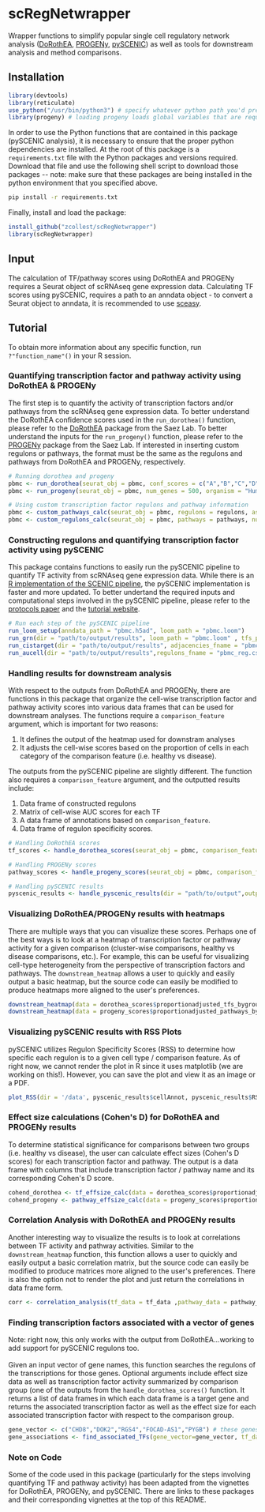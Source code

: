 # scRegNetwrapper

Wrapper functions to simplify popular single cell regulatory network analysis ([DoRothEA](https://github.com/saezlab/dorothea), [PROGENy](https://github.com/saezlab/progeny), [pySCENIC](https://github.com/aertslab/pySCENIC)) as well as tools for downstream analysis and method comparisons.

## Installation
 ```R 
library(devtools)
library(reticulate)
use_python("/usr/bin/python3") # specify whatever python path you'd prefer
library(progeny) # loading progeny loads global variables that are required for some functions
```
In order to use the Python functions that are contained in this package (pySCENIC analysis), it is necessary to ensure that the proper python dependencies are installed. At the root of this package is a `requirements.txt` file with the Python packages and versions required. Download that file and use the following shell script to download those packages -- note: make sure that these packages are being installed in the python environment that you specified above. 

```bash
pip install -r requirements.txt
```
Finally, install and load the package:

```R
install_github("zcollest/scRegNetwrapper")
library(scRegNetwrapper)
```

## Input 
The calculation of TF/pathway scores using DoRothEA and PROGENy requires a Seurat object of scRNAseq gene expression data. Calculating TF scores using pySCENIC,  requires a path to an anndata object - to convert a Seurat object to anndata, it is recommended to use [sceasy](https://github.com/cellgeni/sceasy). 

## Tutorial

To obtain more information about any specific function, run `?"function_name"()` in your R session.

### Quantifying transcription factor and pathway activity using DoRothEA & PROGENy
The first step is to quantify the activity of transcription factors and/or pathways from the scRNAseq gene expression data. To better understand the DoRothEA confidence scores used in the `run_dorothea()` function, please refer to the [DoRothEA](https://github.com/saezlab/dorothea/) package from the Saez Lab. To better understand the inputs for the `run_progeny()` function, please refer to the [PROGENy](https://github.com/saezlab/progeny/) package from the Saez Lab. If interested in inserting custom regulons or pathways, the format must be the same as the regulons and pathways from DoRothEA and PROGENy, respectively. 

```R
# Running dorothea and progeny
pbmc <- run_dorothea(seurat_obj = pbmc, conf_scores = c("A","B","C","D"), cores = 16)
pbmc <- run_progeny(seurat_obj = pbmc, num_genes = 500, organism = "Human")

# Using custom transcription factor regulons and pathway information 
pbmc <- custom_pathways_calc(seurat_obj = pbmc, regulons = regulons, assay_name = "custom_regulon_scores")
pbmc <- custom_regulons_calc(seurat_obj = pbmc, pathways = pathways, num_genes = 100, organism = "Human", assay_name = "custom_pathway_scores") 
```
### Constructing regulons and quantifying transcription factor activity using pySCENIC
This package contains functions to easily run the pySCENIC pipeline to quantify TF activity from scRNAseq gene expression data. While there is an [R implementation of the SCENIC pipeline](https://github.com/aertslab/SCENIC), the pySCENIC implementation is faster and more updated. To better undertand the required inputs and computational steps involved in the pySCENIC pipeline, please refer to the [protocols paper](https://www.nature.com/articles/s41596-020-0336-2) and the [tutorial website](https://pyscenic.readthedocs.io/en/latest/index.html). 

```R
# Run each step of the pySCENIC pipeline
run_loom_setup(anndata_path = "pbmc.h5ad", loom_path = "pbmc.loom")
run_grn(dir = "path/to/output/results", loom_path = "pbmc.loom" , tfs_path = "path/to/input/TFlist.txt", adjacencies_fname = "pbmc_adj.csv")
run_cistarget(dir = "path/to/output/results", adjacencies_fname = "pbmc_adj.csv", loom_path = "pbmc.loom", rank_db_path ="path/to/rankdb.feather", motif_path = "path/to/motif.tbl", regulons_fname = "pbmc_reg.csv")
run_aucell(dir = "path/to/output/results",regulons_fname = "pbmc_reg.csv",loom_path = "pbmc.loom",output_loom_path = "pbmc_output.loom")
```

### Handling results for downstream analysis
With respect to the outputs from DoRothEA and PROGENy, there are functions in this package that organize the cell-wise transcription factor and pathway activity scores into various data frames that can be used for downstream analyses. The functions require a `comparison_feature` argument, which is important for two reasons: <br>
1. It defines the output of the heatmap used for downstram analyses
2. It adjusts the cell-wise scores based on the proportion of cells in each category of the comparison feature (i.e. healthy vs disease).

The outputs from the pySCENIC pipeline are slightly different. The function also requires a `comparison_feature` argument, and the outputted results include: 
1. Data frame of constructed regulons
2. Matrix of cell-wise AUC scores for each TF 
3. A data frame of annotations based on `comparison_feature`.
4. Data frame of regulon specificity scores.

```R
# Handling DoRothEA scores 
tf_scores <- handle_dorothea_scores(seurat_obj = pbmc, comparison_feature = pbmc@meta.data$indication, topTFs = 30)

# Handling PROGENy scores 
pathway_scores <- handle_progeny_scores(seurat_obj = pbmc, comparison_feature = pbmc@meta.data$indication)

# Handling pySCENIC results
pyscenic_results <- handle_pyscenic_results(dir = "path/to/output",output_loom = "pbmc_output.loom", anndata_path "anndata.h5ad",regulon_path = "path/to/pySCENIC/ regulons.csv")
```

### Visualizing DoRothEA/PROGENy results with heatmaps 
There are multiple ways that you can visualize these scores. Perhaps one of the best ways is to look at a heatmap of transcription factor or pathway activity for a given comparison (cluster-wise comparisons, healthy vs disease comparisons, etc.). For example, this can be useful for visualizing cell-type heterogeneity from the perspective of transcription factors and pathways. The `downstream_heatmap` allows a user to quickly and easily output a basic heatmap, but the source code can easily be modified to produce heatmaps more aligned to the user's preferences.

```R
downstream_heatmap(data = dorothea_scores$proportionadjusted_tfs_bygroup, title = "progeny pathways, by indication (healthy vs disease)")
downstream_heatmap(data = progeny_scores$proportionadjusted_pathways_bygroup, title = "progeny pathways, by indication (healthy vs disease)")
```

### Visualizing pySCENIC results with RSS Plots
pySCENIC utilizes Regulon Specificity Scores (RSS) to determine how specific each regulon is to a given cell type / comparison feature. As of right now, we cannot render the plot in R since it uses matplotlib (we are working on this!). However, you can save the plot and view it as an image or a PDF.

```R
plot_RSS(dir = '/data', pyscenic_results$cellAnnot, pyscenic_results$RSS, title = "RSS_plot.png")
```


### Effect size calculations (Cohen's D) for DoRothEA and PROGENy results
To determine statistical significance for comparisons between two groups (i.e. healthy vs disease), the user can calculate effect sizes (Cohen's D scores) for each transcription factor and pathway. The output is a data frame with columns that include transcription factor / pathway name and its corresponding Cohen's D score. 

```R
cohend_dorothea <- tf_effsize_calc(data = dorothea_scores$proportionadjusted_scores_bycell)
cohend_progeny <- pathway_effsize_calc(data = progeny_scores$proportionadjusted_scores_bycell)
```

### Correlation Analysis with DoRothEA and PROGENy results
Another interesting way to visualize the results is to look at correlations between TF activity and pathway activities. Similar to the `downstream_heatmap` function, this function allows a user to quickly and easily output a basic correlation matrix, but the source code can easily be modified to produce matrices more aligned to the user's preferences. There is also the option not to render the plot and just return the correlations in data frame form. 

```R
corr <- correlation_analysis(tf_data = tf_data ,pathway_data = pathway_data, return_corr_data = TRUE, render_plot = TRUE)
```


### Finding transcription factors associated with a vector of genes  
Note: right now, this only works with the output from DoRothEA...working to add support for pySCENIC regulons too.  <br> <br>
Given an input vector of gene names, this function searches the regulons of the transcriptions for those genes. Optional arguments include effect size data as well as transcription factor activity summarized by comparison group (one of the outputs from the `handle_dorothea_scores()` function.  It returns a list of data frames in which each data frame is a target gene and returns the associated transcription factor as well as the effect size for each associated transcription factor with respect to the comparison group. 

```R
gene_vector <- c("CHD8","DOK2","RGS4","FOCAD-AS1","PYGB") # these genes were generated from a random gene set generator 
gene_associations <- find_associated_TFs(gene_vector=gene_vector, tf_data_bygroup=dorothea_scores$proportionadjusted_scores_bygroup, effect_size_data=cohend_dorothea)
```

### Note on Code
Some of the code used in this package (particularly for the steps involving quantifying TF and pathway activity) has been adapted from the vignettes for DoRothEA, PROGENy, and pySCENIC. There are links to these packages and their corresponding vignettes at the top of this README.

